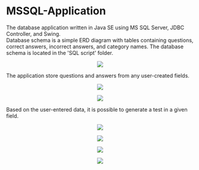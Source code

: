 # MSSQL-Application
<p align="left" style="display:block;">
The database application written in Java SE using MS SQL Server, JDBC Controller, and Swing.<br>
Database schema is a simple ERD diagram with tables containing questions, correct answers, incorrect answers, and category names. 
The database schema is located in the 'SQL script' folder.
</p>
<p align="center" style="display:block;">
  <img src="https://image.ibb.co/g30c4d/Przechwytywanie.jpg"/>
</p>
<p align="left" style="display:block;">
The application store questions and answers from any user-created fields.
</p>
<p align="center" style="display:block;">
  <img src="https://preview.ibb.co/jMGQPd/2.jpg"/>
</p>
<p align="center" style="display:block;">
  <img src="https://preview.ibb.co/hdia7y/3.jpg"/>
</p>
<p align="left" style="display:block;">
Based on the user-entered data, it is possible to generate a test in a given field.
</p>
<p align="center" style="display:block;">
  <img src="https://image.ibb.co/dFS4Zd/9.jpg"/>
</p>
<p align="center" style="display:block;">
  <img src="https://image.ibb.co/jQDYSy/6.jpg"/>
</p>
<p align="center" style="display:block;">
  <img src="https://image.ibb.co/imUZZd/7.jpg"/>
</p>
<p align="center" style="display:block;">
  <img src="https://image.ibb.co/g32hLJ/8.jpg"/>
</p>
